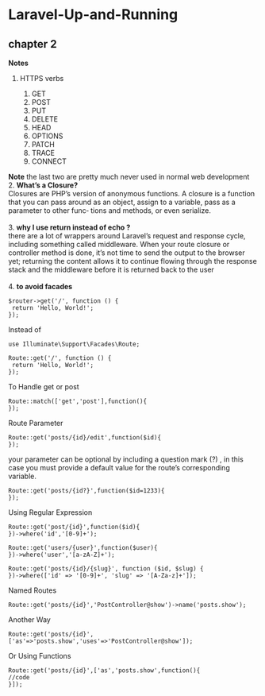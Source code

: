 # Laravel-Up-and-Running
## chapter 2
**Notes**
1. HTTPS verbs
   
   1. GET
   2. POST
   3. PUT
   4. DELETE
   5. HEAD
   6. OPTIONS
   7. PATCH
   8. TRACE
   9. CONNECT
       
 **Note** the last two are pretty much never used in
normal web development <br/>
2. **What’s a Closure?** <br/>
Closures are PHP’s version of anonymous functions. A closure is a function that you
can pass around as an object, assign to a variable, pass as a parameter to other func‐
tions and methods, or even serialize.
<br/>
<br/>
3. **why I use return instead of echo ?**
<br/>
there are a lot of wrappers around Laravel’s request and response cycle,
including something called middleware. When your route closure
or controller method is done, it’s not time to send the output to the
browser yet; returning the content allows it to continue flowing
through the response stack and the middleware before it is
returned back to the user   
<br/>
4.  **to avoid facades**
```
$router->get('/', function () {
 return 'Hello, World!';
});
```
Instead of
```
use Illuminate\Support\Facades\Route;

Route::get('/', function () {
 return 'Hello, World!';
});

```
To Handle get or post

```
Route::match(['get','post'],function(){
});
```
Route Parameter 
```
Route::get('posts/{id}/edit',function($id){
});
```
your parameter can be optional by including a question mark (?) , in this case you must provide a default value for the route’s corresponding variable.
```
Route::get('posts/{id?}',function($id=1233){
});
```
Using Regular Expression
```
Route::get('post/{id}',function($id){
})->where('id','[0-9]+');
```
```
Route::get('users/{user}',function($user){
})->where('user','[a-zA-Z]+');
```
```
Route::get('posts/{id}/{slug}', function ($id, $slug) {
})->where(['id' => '[0-9]+', 'slug' => '[A-Za-z]+']);
```
Named Routes
```
Route::get('posts/{id}','PostController@show')->name('posts.show');
```
Another Way
```
Route::get('posts/{id}',['as'=>'posts.show','uses'=>'PostController@show']);
```
Or Using Functions
```
Route::get('posts/{id}',['as','posts.show',function(){
//code
}]);
```
